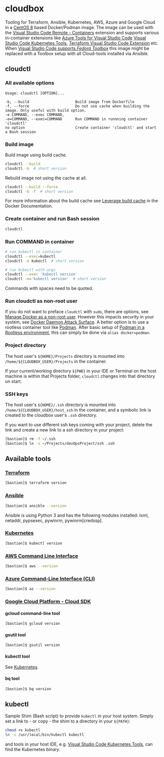 # cloudbox

Tooling for Terraform, Ansible, Kubernetes, AWS, Azure and Google Cloud in a [CentOS 8](https://hub.docker.com/_/centos) based Docker/Podman image. The image can be used with the [Visual Studio Code Remote - Containers](https://marketplace.visualstudio.com/items?itemName=ms-vscode-remote.remote-containers) extension and supports various in-container extensions like [Azure Tools for Visual Studio Code](https://marketplace.visualstudio.com/items?itemName=ms-vscode.vscode-node-azure-pack) [Visual Studio Code Kubernetes Tools](https://marketplace.visualstudio.com/items?itemName=ms-kubernetes-tools.vscode-kubernetes-tools), [Terraform Visual Studio Code Extension](https://marketplace.visualstudio.com/items?itemName=HashiCorp.terraform) etc. When [Visual Studio Code supports *Fedora Toolbox*](https://github.com/microsoft/vscode-remote-release/issues/3345) this image might be replaced with a Toolbox setup with all Cloud-tools installed via Ansible.

## cloudctl

### All available options

```text
Usage: cloudctl [OPTION]...

-b, --build                     Build image from Dockerfile
-f, --force                     Do not use cache when building the image. Only useful with build option.
-e COMMAND, --exec COMMAND,
-e=COMMAND, --exec=COMMAND      Run COMMAND in runnning container 'cloudctl'
no option                       Create container 'cloudctl' and start a Bash session
```

### Build image

Build image using build cache.

```bash
cloudctl --build
cloudctl -b  # short version
```

Rebuild image not using the cache at all.

```bash
cloudctl --build --force
cloudctl -b -f  # short version
```

For more information about the build cache see [Leverage build cache](https://docs.docker.com/develop/develop-images/dockerfile_best-practices/#leverage-build-cache) in the Docker Documentation.

### Create container and run Bash session

```bash
cloudctl
```

### Run COMMAND in container

```bash
# run kubectl in container
cloudctl --exec=kubectl
cloudctl -e kubectl  # short version

# run kubectl with args
cloudctl --exec 'kubectl version'
cloudctl -e='kubectl version'  # short version
```

Commands with spaces need to be quoted.

### Run cloudctl as non-root user

If you do not want to preface `cloudctl` with `sudo`, there are options, see [Manage Docker as a non-root user](https://docs.docker.com/install/linux/linux-postinstall/#manage-docker-as-a-non-root-user). However this impacts security in your system, see [Docker Daemon Attack Surface](https://docs.docker.com/engine/security/security/#docker-daemon-attack-surface).
A better option is to use a rootless container tool like [Podman](https://github.com/containers/libpod/blob/master/docs/tutorials/rootless_tutorial.md). After basic setup of [Podman in a Rootless environment](https://github.com/containers/libpod/blob/master/docs/tutorials/rootless_tutorial.md), this can simply be done via `alias docker=podman`.

### Project directory

The host user's `${HOME}/Projects` directory is mounted into `/home/${CLOUDBOX_USER}/Projects` in the container.

If your current/working directory `${PWD}` in your IDE or Terminal on the host machine is within that Projects folder, `cloudctl` changes into that directory on start.

### SSH keys

The host user's `${HOME}/.ssh` directory is mounted into `/home/${CLOUDBOX_USER}/host_ssh` in the container, and a symbolic link is created to the cloudbox user's `.ssh` directory.

If you want to use different ssh keys coming with your project, delete the link and create a new link to a ssh directory in your project:

```bash
[bastion]$ rm -f ~/.ssh
[bastion]$ ln -s ~/Projects/devOpsProject/ssh .ssh
```

## Available tools

### [Terraform](https://www.terraform.io/intro/)

```bash
[bastion]$ terraform version
```

### [Ansible](https://docs.ansible.com/)

```bash
[bastion]$ ansible --version
```

Ansible is using Python 3 and has the following modules installed: lxml, netaddr, pypsexec, pywinrm, pywinrm[credssp].

### <a name="kubernetes"></a> [Kubernetes](https://kubernetes.io/docs/home/)

```bash
[bastion]$ kubectl version
```

### [AWS Command Line Interface](https://aws.amazon.com/cli/)

```bash
[bastion]$ aws --version
```

### [Azure Command-Line Interface (CLI)](https://docs.microsoft.com/en-us/cli/azure/)

```bash
[bastion]$ az --version
```

### [Google Cloud Platform - Cloud SDK](https://cloud.google.com/sdk/)

#### gcloud command-line tool

```bash
[bastion]$ gcloud version
```

#### gsutil tool

```bash
[bastion]$ gsutil version
```

#### kubectl tool

See [Kubernetes](#kubernetes).

#### bq tool

```bash
[bastion]$ bq version
```

## kubectl

Sample Shim (Bash script) to provide `kubectl` in your host system. Simply set a link to - or copy - the shim to a directory in your `${PATH}`:

```bash
chmod +x kubectl
ln -s /usr/local/bin/kubectl kubectl
```

and tools in your host IDE, e.g. [Visual Studio Code Kubernetes Tools](https://marketplace.visualstudio.com/items?itemName=ms-kubernetes-tools.vscode-kubernetes-tools), can find the Kubernetes _binary_.
